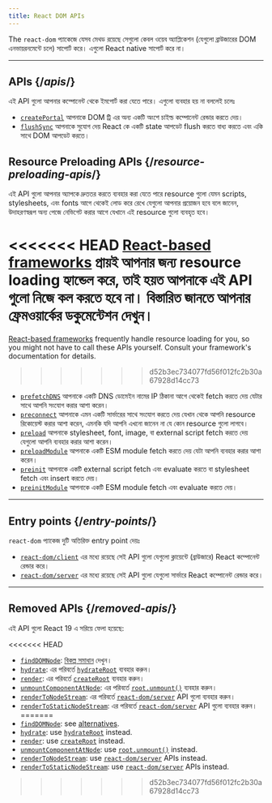 ```yaml
---
title: React DOM APIs
---
```


<Intro>

The `react-dom` প্যাকেজে যেসব মেথড রয়েছে সেগুলো কেবল ওয়েব অ্যাপ্লিকেশন (যেগুলো ব্রাউজারের DOM এনভায়রনমেন্টে চলে) সাপোর্ট করে। এগুলো React native সাপোর্ট করে না।

</Intro>

---

## APIs {/*apis*/}

এই API গুলো আপনার কম্পোনেন্ট থেকে ইমপোর্ট করা যেতে পারে। এগুলো ব্যবহার হয় না বললেই চলেঃ

* [`createPortal`](/reference/react-dom/createPortal) আপনাকে DOM ট্রি এর অন্য একটি অংশে চাইল্ড কম্পোনেন্ট রেন্ডার করতে দেয়।
* [`flushSync`](/reference/react-dom/flushSync) আপনাকে সুযোগ দেয় React কে একটি state আপডেট flush করতে বাধ্য করতে এবং একি সাথে DOM আপডেট করতে।

## Resource Preloading APIs {/*resource-preloading-apis*/}

এই API গুলো আপনার অ্যাপকে দ্রুততর করতে ব্যবহার করা যেতে পারে resource গুলো যেমন scripts, stylesheets, এবং fonts আগে থেকেই লোড করে রেখে যেগুলো আপনার প্রয়োজন হবে বলে জানেন, উদাহরণস্বরূপ অন্য পেজে নেভিগেট করার আগে যেখানে এই resource গুলো ব্যবহৃত হবে।

<<<<<<< HEAD
[React-based frameworks](/learn/start-a-new-react-project) প্রায়ই আপনার জন্য resource loading হ্যান্ডেল করে, তাই হয়ত আপনাকে এই API গুলো নিজে কল করতে হবে না। বিস্তারিত জানতে আপনার ফ্রেমওয়ার্কের ডকুমেন্টেশন দেখুন।
=======
[React-based frameworks](/learn/creating-a-react-app) frequently handle resource loading for you, so you might not have to call these APIs yourself. Consult your framework's documentation for details.
>>>>>>> d52b3ec734077fd56f012fc2b30a67928d14cc73

* [`prefetchDNS`](/reference/react-dom/prefetchDNS) আপনাকে একটি DNS ডোমেইন নামের IP ঠিকানা আগে থেকেই fetch করতে দেয় যেটার সাথে আপনি সংযোগ করার আশা করেন।
* [`preconnect`](/reference/react-dom/preconnect) আপনাকে এমন একটি সার্ভারের সাথে সংযোগ করতে দেয় যেখান থেকে আপনি resource রিকোয়েস্ট করার আশা করেন, এমনকি যদি আপনি এখনো জানেন না যে কোন resource গুলো লাগবে।
* [`preload`](/reference/react-dom/preload) আপনাকে stylesheet, font, image, বা external script fetch করতে দেয় যেগুলো আপনি ব্যবহার করার আশা করেন।
* [`preloadModule`](/reference/react-dom/preloadModule) আপনাকে একটি ESM module fetch করতে দেয় যেটা আপনি ব্যবহার করার আশা করেন।
* [`preinit`](/reference/react-dom/preinit) আপনাকে একটি external script fetch এবং evaluate করতে বা stylesheet fetch এবং insert করতে দেয়।
* [`preinitModule`](/reference/react-dom/preinitModule) আপনাকে একটি ESM module fetch এবং evaluate করতে দেয়।

---

## Entry points {/*entry-points*/}

`react-dom` প্যাকেজ দুটি অতিরিক্ত entry point দেয়ঃ

* [`react-dom/client`](/reference/react-dom/client) এর মধ্যে রয়েছে সেই API গুলো যেগুলো ক্লায়েন্টে (ব্রাউজারে) React কম্পোনেন্ট রেন্ডার করে।
* [`react-dom/server`](/reference/react-dom/server) এর মধ্যে রয়েছে সেই API গুলো যেগুলো সার্ভারে React কম্পোনেন্ট রেন্ডার করে।

---

## Removed APIs {/*removed-apis*/}

এই API গুলো React 19 এ সরিয়ে ফেলা হয়েছে:

<<<<<<< HEAD
* [`findDOMNode`](https://18.react.dev/reference/react-dom/findDOMNode): [বিকল্প সমাধান](https://18.react.dev/reference/react-dom/findDOMNode#alternatives) দেখুন।
* [`hydrate`](https://18.react.dev/reference/react-dom/hydrate): এর পরিবর্তে [`hydrateRoot`](/reference/react-dom/client/hydrateRoot) ব্যবহার করুন।
* [`render`](https://18.react.dev/reference/react-dom/render): এর পরিবর্তে [`createRoot`](/reference/react-dom/client/createRoot) ব্যবহার করুন।
* [`unmountComponentAtNode`](/reference/react-dom/unmountComponentAtNode): এর পরিবর্তে [`root.unmount()`](/reference/react-dom/client/createRoot#root-unmount) ব্যবহার করুন।
* [`renderToNodeStream`](https://18.react.dev/reference/react-dom/server/renderToNodeStream): এর পরিবর্তে [`react-dom/server`](/reference/react-dom/server) API গুলো ব্যবহার করুন।
* [`renderToStaticNodeStream`](https://18.react.dev/reference/react-dom/server/renderToStaticNodeStream): এর পরিবর্তে [`react-dom/server`](/reference/react-dom/server) API গুলো ব্যবহার করুন।
=======
* [`findDOMNode`](https://18.react.dev/reference/react-dom/findDOMNode): see [alternatives](https://18.react.dev/reference/react-dom/findDOMNode#alternatives).
* [`hydrate`](https://18.react.dev/reference/react-dom/hydrate): use [`hydrateRoot`](/reference/react-dom/client/hydrateRoot) instead.
* [`render`](https://18.react.dev/reference/react-dom/render): use [`createRoot`](/reference/react-dom/client/createRoot) instead.
* [`unmountComponentAtNode`](https://18.react.dev/reference/react-dom/unmountComponentAtNode): use [`root.unmount()`](/reference/react-dom/client/createRoot#root-unmount) instead.
* [`renderToNodeStream`](https://18.react.dev/reference/react-dom/server/renderToNodeStream): use [`react-dom/server`](/reference/react-dom/server) APIs instead.
* [`renderToStaticNodeStream`](https://18.react.dev/reference/react-dom/server/renderToStaticNodeStream): use [`react-dom/server`](/reference/react-dom/server) APIs instead.
>>>>>>> d52b3ec734077fd56f012fc2b30a67928d14cc73
